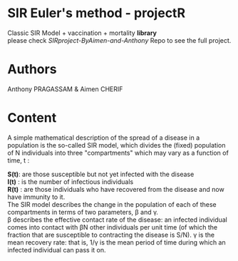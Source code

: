 # SIR Euler's method - projectR
Classic SIR Model + vaccination + mortality <b>library</b> 
<br>
please check <em>SIRproject-ByAimen-and-Anthony</em> Repo to see the full project.


# Authors
Anthony PRAGASSAM & Aimen CHERIF

# Content

A simple mathematical description of the spread of a disease in a population is the so-called SIR model, which divides the (fixed) population of N individuals into three "compartments" which may vary as a function of time, t :
<br>

<b>S(t)</b>: are those susceptible but not yet infected with the disease
<br>
<b>I(t)</b> : is the number of infectious individuals
<br>
<b>R(t)</b> : are those individuals who have recovered from the disease and now have immunity to it.
<br>
The SIR model describes the change in the population of each of these compartments in terms of two parameters, β and γ. 
<br>
β describes the effective contact rate of the disease: an infected individual comes into contact with βN other individuals per unit time (of which the fraction that are susceptible to contracting the disease is S/N). γ is the mean recovery rate: that is, 1/γ is the mean period of time during which an infected individual can pass it on.
